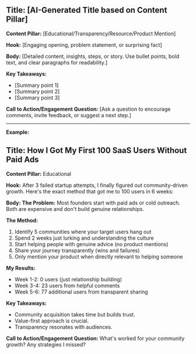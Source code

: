 ## Title: [AI-Generated Title based on Content Pillar]

**Content Pillar:** [Educational/Transparency/Resource/Product Mention]

**Hook:**
[Engaging opening, problem statement, or surprising fact]

**Body:**
[Detailed content, insights, steps, or story. Use bullet points, bold text, and clear paragraphs for readability.]

**Key Takeaways:**
- [Summary point 1]
- [Summary point 2]
- [Summary point 3]

**Call to Action/Engagement Question:**
[Ask a question to encourage comments, invite feedback, or suggest a next step.]

---

**Example:**

## Title: How I Got My First 100 SaaS Users Without Paid Ads

**Content Pillar:** Educational

**Hook:**
After 3 failed startup attempts, I finally figured out community-driven growth. Here's the exact method that got me to 100 users in 6 weeks:

**Body:**
**The Problem:** Most founders start with paid ads or cold outreach. Both are expensive and don't build genuine relationships.

**The Method:**
1. Identify 5 communities where your target users hang out
2. Spend 2 weeks just lurking and understanding the culture
3. Start helping people with genuine advice (no product mentions)
4. Share your journey transparently (wins and failures)
5. Only mention your product when directly relevant to helping someone

**My Results:**
- Week 1-2: 0 users (just relationship building)
- Week 3-4: 23 users from helpful comments
- Week 5-6: 77 additional users from transparent sharing

**Key Takeaways:**
- Community acquisition takes time but builds trust.
- Value-first approach is crucial.
- Transparency resonates with audiences.

**Call to Action/Engagement Question:**
What's worked for your community growth? Any strategies I missed?
